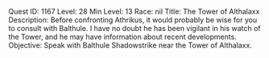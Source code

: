 Quest ID: 1167
Level: 28
Min Level: 13
Race: nil
Title: The Tower of Althalaxx
Description: Before confronting Athrikus, it would probably be wise for you to consult with Balthule. I have no doubt he has been vigilant in his watch of the Tower, and he may have information about recent developments.
Objective: Speak with Balthule Shadowstrike near the Tower of Althalaxx.
